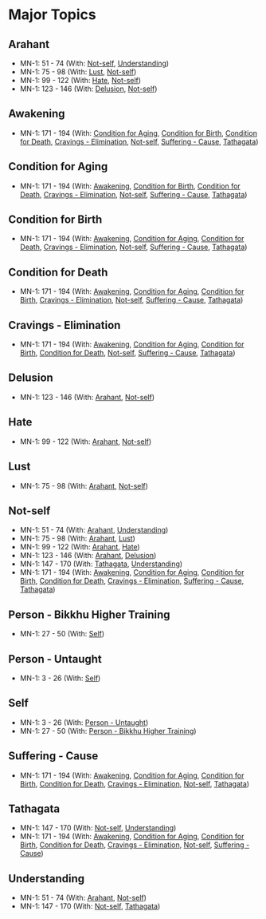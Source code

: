 # Major Topics


## Arahant
* MN-1: 51 - 74  (With: [Not-self](#Not-self), [Understanding](#Understanding)) 
* MN-1: 75 - 98  (With: [Lust](#Lust), [Not-self](#Not-self)) 
* MN-1: 99 - 122  (With: [Hate](#Hate), [Not-self](#Not-self)) 
* MN-1: 123 - 146  (With: [Delusion](#Delusion), [Not-self](#Not-self)) 
## Awakening
* MN-1: 171 - 194  (With: [Condition for Aging](#Condition-for-Aging), [Condition for Birth](#Condition-for-Birth), [Condition for Death](#Condition-for-Death), [Cravings - Elimination](#Cravings---Elimination), [Not-self](#Not-self), [Suffering - Cause](#Suffering---Cause), [Tathagata](#Tathagata)) 
## Condition for Aging
* MN-1: 171 - 194  (With: [Awakening](#Awakening), [Condition for Birth](#Condition-for-Birth), [Condition for Death](#Condition-for-Death), [Cravings - Elimination](#Cravings---Elimination), [Not-self](#Not-self), [Suffering - Cause](#Suffering---Cause), [Tathagata](#Tathagata)) 
## Condition for Birth
* MN-1: 171 - 194  (With: [Awakening](#Awakening), [Condition for Aging](#Condition-for-Aging), [Condition for Death](#Condition-for-Death), [Cravings - Elimination](#Cravings---Elimination), [Not-self](#Not-self), [Suffering - Cause](#Suffering---Cause), [Tathagata](#Tathagata)) 
## Condition for Death
* MN-1: 171 - 194  (With: [Awakening](#Awakening), [Condition for Aging](#Condition-for-Aging), [Condition for Birth](#Condition-for-Birth), [Cravings - Elimination](#Cravings---Elimination), [Not-self](#Not-self), [Suffering - Cause](#Suffering---Cause), [Tathagata](#Tathagata)) 
## Cravings - Elimination
* MN-1: 171 - 194  (With: [Awakening](#Awakening), [Condition for Aging](#Condition-for-Aging), [Condition for Birth](#Condition-for-Birth), [Condition for Death](#Condition-for-Death), [Not-self](#Not-self), [Suffering - Cause](#Suffering---Cause), [Tathagata](#Tathagata)) 
## Delusion
* MN-1: 123 - 146  (With: [Arahant](#Arahant), [Not-self](#Not-self)) 
## Hate
* MN-1: 99 - 122  (With: [Arahant](#Arahant), [Not-self](#Not-self)) 
## Lust
* MN-1: 75 - 98  (With: [Arahant](#Arahant), [Not-self](#Not-self)) 
## Not-self
* MN-1: 51 - 74  (With: [Arahant](#Arahant), [Understanding](#Understanding)) 
* MN-1: 75 - 98  (With: [Arahant](#Arahant), [Lust](#Lust)) 
* MN-1: 99 - 122  (With: [Arahant](#Arahant), [Hate](#Hate)) 
* MN-1: 123 - 146  (With: [Arahant](#Arahant), [Delusion](#Delusion)) 
* MN-1: 147 - 170  (With: [Tathagata](#Tathagata), [Understanding](#Understanding)) 
* MN-1: 171 - 194  (With: [Awakening](#Awakening), [Condition for Aging](#Condition-for-Aging), [Condition for Birth](#Condition-for-Birth), [Condition for Death](#Condition-for-Death), [Cravings - Elimination](#Cravings---Elimination), [Suffering - Cause](#Suffering---Cause), [Tathagata](#Tathagata)) 
## Person - Bikkhu Higher Training
* MN-1: 27 - 50  (With: [Self](#Self)) 
## Person - Untaught
* MN-1: 3 - 26  (With: [Self](#Self)) 
## Self
* MN-1: 3 - 26  (With: [Person - Untaught](#Person---Untaught)) 
* MN-1: 27 - 50  (With: [Person - Bikkhu Higher Training](#Person---Bikkhu-Higher-Training)) 
## Suffering - Cause
* MN-1: 171 - 194  (With: [Awakening](#Awakening), [Condition for Aging](#Condition-for-Aging), [Condition for Birth](#Condition-for-Birth), [Condition for Death](#Condition-for-Death), [Cravings - Elimination](#Cravings---Elimination), [Not-self](#Not-self), [Tathagata](#Tathagata)) 
## Tathagata
* MN-1: 147 - 170  (With: [Not-self](#Not-self), [Understanding](#Understanding)) 
* MN-1: 171 - 194  (With: [Awakening](#Awakening), [Condition for Aging](#Condition-for-Aging), [Condition for Birth](#Condition-for-Birth), [Condition for Death](#Condition-for-Death), [Cravings - Elimination](#Cravings---Elimination), [Not-self](#Not-self), [Suffering - Cause](#Suffering---Cause)) 
## Understanding
* MN-1: 51 - 74  (With: [Arahant](#Arahant), [Not-self](#Not-self)) 
* MN-1: 147 - 170  (With: [Not-self](#Not-self), [Tathagata](#Tathagata)) 